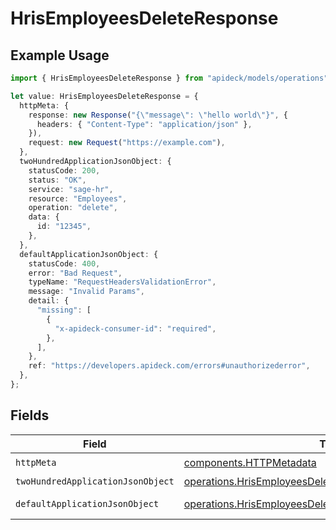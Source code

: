 # HrisEmployeesDeleteResponse

## Example Usage

```typescript
import { HrisEmployeesDeleteResponse } from "apideck/models/operations";

let value: HrisEmployeesDeleteResponse = {
  httpMeta: {
    response: new Response("{\"message\": \"hello world\"}", {
      headers: { "Content-Type": "application/json" },
    }),
    request: new Request("https://example.com"),
  },
  twoHundredApplicationJsonObject: {
    statusCode: 200,
    status: "OK",
    service: "sage-hr",
    resource: "Employees",
    operation: "delete",
    data: {
      id: "12345",
    },
  },
  defaultApplicationJsonObject: {
    statusCode: 400,
    error: "Bad Request",
    typeName: "RequestHeadersValidationError",
    message: "Invalid Params",
    detail: {
      "missing": [
        {
          "x-apideck-consumer-id": "required",
        },
      ],
    },
    ref: "https://developers.apideck.com/errors#unauthorizederror",
  },
};
```

## Fields

| Field                                                                                                                              | Type                                                                                                                               | Required                                                                                                                           | Description                                                                                                                        |
| ---------------------------------------------------------------------------------------------------------------------------------- | ---------------------------------------------------------------------------------------------------------------------------------- | ---------------------------------------------------------------------------------------------------------------------------------- | ---------------------------------------------------------------------------------------------------------------------------------- |
| `httpMeta`                                                                                                                         | [components.HTTPMetadata](../../models/components/httpmetadata.md)                                                                 | :heavy_check_mark:                                                                                                                 | N/A                                                                                                                                |
| `twoHundredApplicationJsonObject`                                                                                                  | [operations.HrisEmployeesDeleteResponseBody](../../models/operations/hrisemployeesdeleteresponsebody.md)                           | :heavy_minus_sign:                                                                                                                 | Employees                                                                                                                          |
| `defaultApplicationJsonObject`                                                                                                     | [operations.HrisEmployeesDeleteHrisEmployeesResponseBody](../../models/operations/hrisemployeesdeletehrisemployeesresponsebody.md) | :heavy_minus_sign:                                                                                                                 | Unexpected error                                                                                                                   |
